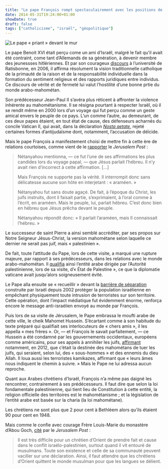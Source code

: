 ```yaml
---
title: "Le pape François rompt spectaculairement avec les positions de ses prédécesseurs sur le conflit au Proche-Orient"
date: 2014-05-31T19:24:00+01:00
showDate: true
draft: false
tags: ["catholicisme", "israël", "géopolitique"]
---
```


![Le pape « priant » devant le mur](/images/le-pape-prie-devant-le-mur.jpg)

Le pape Benoit XVI était perçu come un ami d’Israël, malgré le fait qu’il avait été contraint, come tant d’Allemands de sa génération, à devenir membre des jeunessses hitlériennes. Et par son courageux [discours](http://fr.wikipedia.org/wiki/Discours_de_Ratisbonne) à l’université de Ratisbonne, en 2006, il affirma résolument la vision traditionnelle catholique de la primauté de la raison et de la responsabilité individuelle dans la formation du sentiment religieux et des rapports juridiques entre individus. Ce discours de vérité et de fermeté lui valut l’hostilité d’une bonne prtie du monde arabo-mahométan.

Son prédécesseur Jean-Paul II s’avéra plus réticent à affronter la violence inhérente au mahométanisme. Il se résigna pourtant à respecter Israël, où il se rendit même en 2000 lors d’un voyage qui fut perçu comme un geste amical envers le peuple de ce pays. L’un comme l’autre, au demeurant, de ces deux papes étaient, en tout état de cause, des défenseurs acharnés du concile Vatican II, qui avait, dans la déclaration [_Nosta aetate_](http://fr.wikipedia.org/wiki/Nostra_%C3%86tate#Juda.C3.AFsme), rejeté certaines formes d’antijudaïsme dont, notamment, l’accusation de déïcide.

Mais le pape François a manifestement choisi de mettre fin à cette ère de relations courtoises, comme vient de le [rapporter](http://www.jpost.com/Opinion/Columnists/Pope-Franciss-unfriendly-visit-354557) le *Jerusalem Post* :

> Nétanyahou mentionna, — ce fut l’une de ses affirmations les plus candides lors du voyage papal, — que Jésus parlait l’hébreu. Il n’y avait rien d’incorrect à cette affirmation. […]
>
> Mais François ne supporte pas la vérité. Il interrompit donc sans délicatesse aucune son hôte en interjetant : « araméen. »
>
> Nétanyahou fut sans doute agaçé. De fait, à l’époque du Christ, les juifs instruits, dont il faisait partie, s’exprimaient, à l’oral comme à l’écrit, en araméen. Mais le peuple, lui, parlait hébreu. C’est donc bien en hébreu que Jésus prêcha devant le peuple.
>
> Nétanyahou répondit donc: « Il parlait l’araméen, mais Il connaissait l’hébreu. »

Le successeur de saint Pierre a ainsi semblé accréditer, par ses propos sur Notre Seigneur Jésus-Christ, la version mahométane selon laquelle ce dernier ne serait pas juif, mais « palestinien ».

De fait, toute l’attitude du Pape, lors de cette visite, a marqué une rupture majeure, par rapport à ses prédécesseurs, dans les relations avec le monde arabo-mahométan. Il [qualifia](http://www.temoignages.re/le-pape-francois-pour-un-etat-palestinien-et-un-etat-israelien,78328.html) ainsi l’entité arabe dirigée par l’Autorité palestinienne, lors de sa visite, d’« État de Palestine », ce que la diplomatie vaticane avait jusqu’alors soigneusement évité.

Le Pape alla ensuite se « recueillir » devant la [barrière de séparation](http://fr.wikipedia.org/wiki/Barri%C3%A8re_de_s%C3%A9paration_isra%C3%A9lienne) construite par Israël depuis 2002 protéger la population israélienne en empêchant physiquement toute intrusion de terroristes sur son territoire. Cette opération, dont l’impact médiatique fut évidemment énorme, renforça encore le message anti-israélien envoyé au monde par François.

Puis lors de sa visite de Jérusalem, le Pape embrassa le moufti arabe de cette ville, le cheik Mahomet Hussein. S’écartant comme à son habitude du texte préparé qui qualifiait ses interlocuteurs de « chers amis », il les appella « mes frères ». Or, — et François le savait parfaitement, — ce Hussein a été condamné par les gouvernements occidentaux, européens comme américains, pour ses appels à annihiler les juifs, [affirmant](http://www.islamisation.fr/archive/2012/01/23/tuez-les-juifs-le-mufti-de-jerusalem-provoque-un-tolle-en-s.html) notamment, en 2012, que c’était la destinée des mahométans de tuer les juifs, qui seraient, selon lui, des « sous-hommes » et des ennemis du dieu Allah. Il loua aussi les terroristes kamikazes, affirmant que « leurs âmes nous indiquent le chemin à suivre. » Mais le Pape ne lui adressa aucun reproche.

Quant aux Arabes chrétiens d’Israël, François n’a même pas daigné les rencontrer, contrairement à ses prédécesseurs. Il faut dire que selon la loi fondamentale palestinienne, qui tient lieu de Constitution à cette entité, la religion officielle des territoires est le mahométanisme ; et la législation de l’entité arabe est basée sur la charia (la loi mahométane).

Les chrétiens ne sont plus que 2 pour cent à Bethléem alors qu’ils étaient 90 pour cent en 1948.

Mais comme le confie avec courage Frère Louis-Marie du monastère d’Abou Goch, [cité](http://www.jpost.com/Edition-fran%C3%A7aise/Israel/La-port%C3%A9e-politique-dun-p%C3%A8lerinage-354488) par le *Jerusalem Post* :

> Il est très difficile pour un chrétien d’Orient de prendre fait et cause dans le conflit israélo-palestinien, surtout quand il vit entouré de musulmans. Toute son existence et celle de sa communauté peuvent vaciller sur une déclaration. Ainsi, il faut attendre que les chrétiens d’Orient quittent le monde musulman pour que les langues se délient.

